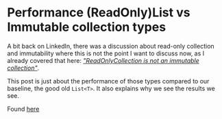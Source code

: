 # Performance (ReadOnly)List vs Immutable collection types

A bit back on LinkedIn, there was a discussion about read-only collection and immutability where this is not the point I want to discuss now, as I already covered that here: [*"ReadOnlyCollection is not an immutable collection"*](https://steven-giesel.com/blogPost/c20eb758-a611-4f98-9ddf-b9e2b83fcac9).

This post is just about the performance of those types compared to our baseline, the good old `List<T>`. It also explains why we see the results we see.

Found [here](https://steven-giesel.com/blogPost/3bd2cb74-58a4-42cd-90e3-6c3a8befe854)